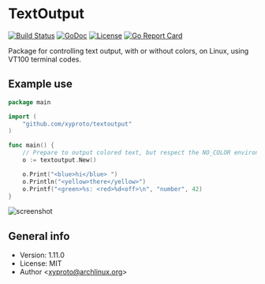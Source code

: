 # TextOutput

[![Build Status](https://travis-ci.com/xyproto/textoutput.svg?branch=master)](https://travis-ci.com/xyproto/textoutput) [![GoDoc](https://godoc.org/github.com/xyproto/textoutput?status.svg)](https://godoc.org/github.com/xyproto/textoutput) [![License](https://img.shields.io/badge/license-MIT-green.svg?style=flat)](https://raw.githubusercontent.com/xyproto/textoutput/master/LICENSE) [![Go Report Card](https://goreportcard.com/badge/github.com/xyproto/textoutput)](https://goreportcard.com/report/github.com/xyproto/textoutput)

Package for controlling text output, with or without colors, on Linux, using VT100 terminal codes.

## Example use

```go
package main

import (
	"github.com/xyproto/textoutput"
)

func main() {
	// Prepare to output colored text, but respect the NO_COLOR environment variable
	o := textoutput.New()

	o.Print("<blue>hi</blue> ")
	o.Println("<yellow>there</yellow>")
	o.Printf("<green>%s: <red>%d<off>\n", "number", 42)
}
```

![screenshot](img/screenshot.png)

## General info

* Version: 1.11.0
* License: MIT
* Author &lt;xyproto@archlinux.org&gt;
